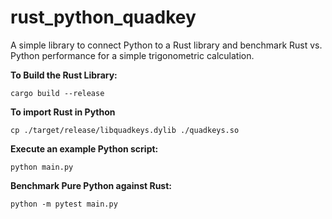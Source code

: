 # rust_python_quadkey

A simple library to connect Python to a Rust library and benchmark Rust vs. Python performance for a simple trigonometric calculation.

**To Build the Rust Library:**

```{shell}
cargo build --release
```

**To import Rust in Python**

```{shell}
cp ./target/release/libquadkeys.dylib ./quadkeys.so
```

**Execute an example Python script:**

```{shell}
python main.py
```

**Benchmark Pure Python against Rust:**

```{shell}
python -m pytest main.py
```
